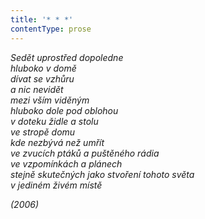 ```yaml
---
title: '* * *'
contentType: prose
---
```


_Sedět uprostřed dopoledne  
hluboko v domě  
dívat se vzhůru  
a nic nevidět  
mezi vším viděným  
hluboko dole pod oblohou  
v doteku židle a stolu  
ve stropě domu  
kde nezbývá než umřít  
ve zvucích ptáků a puštěného rádia  
ve vzpomínkách a plánech  
stejně skutečných jako stvoření tohoto světa  
v jediném živém místě_

_(2006)_
